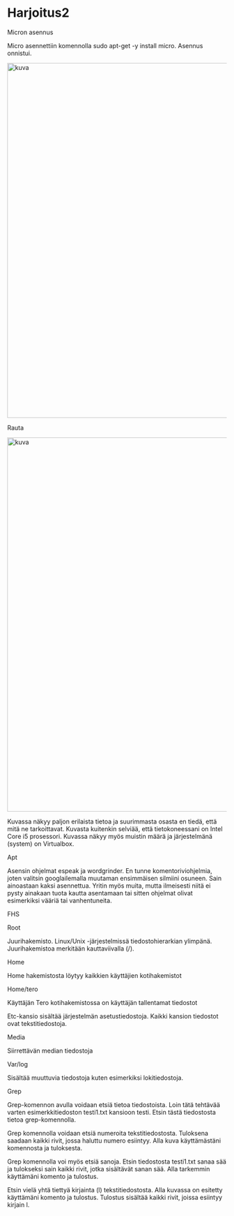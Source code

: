 # Harjoitus2

Micron asennus

Micro asennettiin komennolla sudo apt-get -y install micro. Asennus onnistui. 

<img width="813" alt="kuva" src="https://user-images.githubusercontent.com/122889266/215921946-935d7296-209c-4f18-bec7-6b5b7442812b.png">




Rauta

<img width="857" alt="kuva" src="https://user-images.githubusercontent.com/122889266/215921842-4ef6c734-ffe5-48d7-870f-976198239dcb.png">

 


Kuvassa näkyy paljon erilaista tietoa ja suurimmasta osasta en tiedä, että mitä ne tarkoittavat. Kuvasta kuitenkin selviää, että tietokoneessani on Intel Core i5 prosessori. Kuvassa näkyy myös muistin määrä ja järjestelmänä (system) on Virtualbox.

Apt

Asensin ohjelmat espeak ja wordgrinder. En tunne komentoriviohjelmia, joten valitsin googlailemalla muutaman ensimmäisen silmiini osuneen. Sain ainoastaan kaksi asennettua. Yritin myös muita, mutta ilmeisesti niitä ei pysty ainakaan tuota kautta asentamaan tai sitten ohjelmat olivat esimerkiksi vääriä tai vanhentuneita.

FHS

Root

Juurihakemisto.  Linux/Unix -järjestelmissä tiedostohierarkian ylimpänä. Juurihakemistoa merkitään kauttaviivalla (/). 

Home

Home hakemistosta löytyy kaikkien käyttäjien kotihakemistot

Home/tero

Käyttäjän Tero kotihakemistossa on käyttäjän tallentamat tiedostot

Etc-kansio sisältää järjestelmän asetustiedostoja. Kaikki kansion tiedostot ovat tekstitiedostoja.

Media

 Siirrettävän median tiedostoja

Var/log 

Sisältää muuttuvia tiedostoja kuten esimerkiksi lokitiedostoja.

Grep

Grep-komennon avulla voidaan etsiä tietoa tiedostoista. Loin tätä tehtävää varten esimerkkitiedoston testi1.txt kansioon testi. Etsin tästä tiedostosta tietoa grep-komennolla. 

Grep komennolla voidaan etsiä numeroita tekstitiedostosta. Tuloksena saadaan kaikki rivit, jossa haluttu numero esiintyy. Alla kuva käyttämästäni komennosta ja tuloksesta. 

Grep komennolla voi myös etsiä sanoja. Etsin tiedostosta testi1.txt sanaa sää ja tulokseksi sain kaikki rivit, jotka sisältävät sanan sää. Alla tarkemmin käyttämäni komento ja tulostus. 

Etsin vielä yhtä tiettyä kirjainta (l) tekstitiedostosta. Alla kuvassa on esitetty käyttämäni komento ja tulostus. Tulostus sisältää kaikki rivit, joissa esiintyy kirjain l. 
